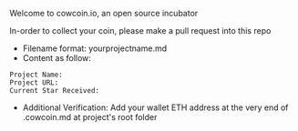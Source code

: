Welcome to cowcoin.io, an open source incubator

In-order to collect your coin, please make a pull request into this repo

- Filename format: yourprojectname.md
- Content as follow:
```
Project Name:
Project URL:
Current Star Received:
```
- Additional Verification: Add your wallet ETH address at the very end of .cowcoin.md at project's root folder
